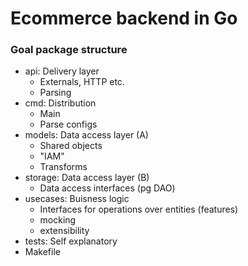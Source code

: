# Ecommerce backend in Go

### Goal package structure

[Directory/Package]: [Functionality]
- api: Delivery layer
    - Externals, HTTP etc.
    - Parsing
- cmd: Distribution
    - Main
    - Parse configs
- models: Data access layer (A)
    - Shared objects
    - "IAM"
    - Transforms
- storage: Data access layer (B)
    - Data access interfaces (pg DAO)
- usecases: Buisness logic
    - Interfaces for operations over entities (features)
    - mocking
    - extensibility
- tests: Self explanatory
- Makefile

